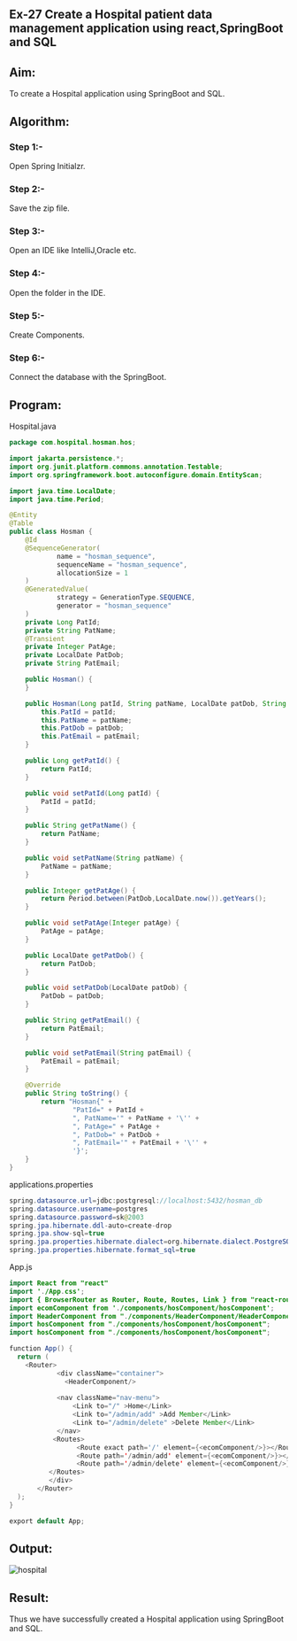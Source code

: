 ## Ex-27 Create a Hospital patient data management application using react,SpringBoot and SQL
## Aim:
To create a Hospital application using SpringBoot and SQL.

## Algorithm:
### Step 1:-
Open Spring Initialzr.

### Step 2:-
Save the zip file.

### Step 3:-
Open an IDE like IntelliJ,Oracle etc.

### Step 4:-
Open the folder in the IDE.

### Step 5:-
Create Components.

### Step 6:-
Connect the database with the SpringBoot.

## Program:
Hospital.java
```java
package com.hospital.hosman.hos;

import jakarta.persistence.*;
import org.junit.platform.commons.annotation.Testable;
import org.springframework.boot.autoconfigure.domain.EntityScan;

import java.time.LocalDate;
import java.time.Period;

@Entity
@Table
public class Hosman {
    @Id
    @SequenceGenerator(
            name = "hosman_sequence",
            sequenceName = "hosman_sequence",
            allocationSize = 1
    )
    @GeneratedValue(
            strategy = GenerationType.SEQUENCE,
            generator = "hosman_sequence"
    )
    private Long PatId;
    private String PatName;
    @Transient
    private Integer PatAge;
    private LocalDate PatDob;
    private String PatEmail;

    public Hosman() {
    }

    public Hosman(Long patId, String patName, LocalDate patDob, String patEmail) {
        this.PatId = patId;
        this.PatName = patName;
        this.PatDob = patDob;
        this.PatEmail = patEmail;
    }

    public Long getPatId() {
        return PatId;
    }

    public void setPatId(Long patId) {
        PatId = patId;
    }

    public String getPatName() {
        return PatName;
    }

    public void setPatName(String patName) {
        PatName = patName;
    }

    public Integer getPatAge() {
        return Period.between(PatDob,LocalDate.now()).getYears();
    }

    public void setPatAge(Integer patAge) {
        PatAge = patAge;
    }

    public LocalDate getPatDob() {
        return PatDob;
    }

    public void setPatDob(LocalDate patDob) {
        PatDob = patDob;
    }

    public String getPatEmail() {
        return PatEmail;
    }

    public void setPatEmail(String patEmail) {
        PatEmail = patEmail;
    }

    @Override
    public String toString() {
        return "Hosman{" +
                "PatId=" + PatId +
                ", PatName='" + PatName + '\'' +
                ", PatAge=" + PatAge +
                ", PatDob=" + PatDob +
                ", PatEmail='" + PatEmail + '\'' +
                '}';
    }
}
```
applications.properties
```java
spring.datasource.url=jdbc:postgresql://localhost:5432/hosman_db
spring.datasource.username=postgres
spring.datasource.password=sk@2003
spring.jpa.hibernate.ddl-auto=create-drop
spring.jpa.show-sql=true
spring.jpa.properties.hibernate.dialect=org.hibernate.dialect.PostgreSQLDialect
spring.jpa.properties.hibernate.format_sql=true
```
App.js
```java
import React from "react"
import './App.css';
import { BrowserRouter as Router, Route, Routes, Link } from "react-router-dom";
import ecomComponent from './components/hosComponent/hosComponent';
import HeaderComponent from "./components/HeaderComponent/HeaderComponent";
import hosComponent from "./components/hosComponent/hosComponent";
import hosComponent from "./components/hosComponent/hosComponent";

function App() {
  return (
    <Router>
            <div className="container">
              <HeaderComponent/>
              
            <nav className="nav-menu">
                <Link to="/" >Home</Link>
                <Link to="/admin/add" >Add Member</Link>
                <Link to="/admin/delete" >Delete Member</Link>
            </nav>
           <Routes>
                 <Route exact path='/' element={<ecomComponent/>}></Route>
                 <Route path='/admin/add' element={<ecomComponent/>}></Route>
                 <Route path='/admin/delete' element={<ecomComponent/>}></Route>
          </Routes>
          </div>
       </Router>
  );
}

export default App;
```
## Output:
![hospital](https://github.com/SarankumarJ/Hospital-management/assets/94778101/7dc177b2-dac2-4c0c-931c-8e1efcf5a427)


## Result:
Thus we have successfully created a Hospital application using SpringBoot and SQL.
